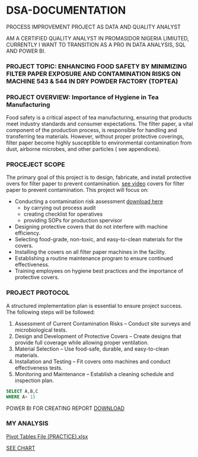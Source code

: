 # DSA-DOCUMENTATION
PROCESS IMPROVEMENT PROJECT AS DATA AND QUALITY ANALYST

AM A CERTIFIED QUALITY ANALYST IN PROMASIDOR NIGERIA LIMIUTED, CURRENTLY I WANT TO TRANSITION AS A PRO IN DATA ANALYSIS, SQL AND POWER BI.


### PROJECT TOPIC: ENHANCING FOOD SAFETY BY MINIMIZING FILTER PAPER EXPOSURE AND CONTAMINATION RISKS ON MACHINE 543 & 544 IN DRY POWDER FACTORY (TOPTEA)

### PROJECT OVERVIEW: Importance of Hygiene in Tea Manufacturing
Food safety is a critical aspect of tea manufacturing, ensuring that products meet industry standards and consumer expectations. The filter paper, a vital component of the production process, is responsible for handling and transferring tea materials. However, without proper protective coverings, filter paper become highly susceptible to environmental contamination from dust, airborne microbes, and other particles ( see appendices).

### PROCEJECT SCOPE
The primary goal of this project is to design, fabricate, and install protective overs for filter paper to prevent contamination. [see video](https://www.youtube.com/watch?v=F40Y-_rXMic&list=PLVlVLJaOlit7cuPJKp9Ky7ps2yJnt8Ays&index=1&pp=iAQB) covers for filter paper to prevent contamination.
This project will focus on:
- Conducting a contamination risk assessment [download here](https://www.microsoft.com)
  - by carrying out process audit
  - creating checklist for operatives
  - providing SOPs for production spervisor
- Designing protective covers that do not interfere with machine efficiency.
- Selecting food-grade, non-toxic, and easy-to-clean materials for the covers.
- Installing the covers on all filter paper machines in the facility.
- Establishing a routine maintenance program to ensure continued effectiveness.
- Training employees on hygiene best practices and the importance of protective covers.

### PROJECT PROTOCOL
A structured implementation plan is essential to ensure project success. The following steps will be followed:
1. Assessment of Current Contamination Risks – Conduct site surveys and microbiological tests.
2. Design and Development of Protective Covers – Create designs that provide full coverage while allowing proper ventilation.
3. Material Selection – Use food-safe, durable, and easy-to-clean materials.
4. Installation and Testing – Fit covers onto machines and conduct effectiveness tests.
5. Monitoring and Maintenance – Establish a cleaning schedule and inspection plan.

``` SQL
SELECT A,B,C
WHERE A> 15
```
POWER BI FOR CREATING REPORT
[DOWNLOAD](https://www.microsoft.com/en-us/download/details.aspx?id=58494)

### MY ANALYSIS
[Pivot Tables File (PRACTICE).xlsx](https://github.com/user-attachments/files/20508859/Pivot.Tables.File.PRACTICE.xlsx)

[SEE CHART](https://github.com/Henry4oxide/DSA-DOCUMENTATION/blob/main/CHARTS)
